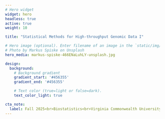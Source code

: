 ```yaml
---
# Hero widget
widget: hero
headless: true
active: true
weight: 10

title: "Statistical Methods for High-throughput Genomic Data I"

# Hero image (optional). Enter filename of an image in the `static/img/` folder.
# Photo by Markus Spiske on Unsplash
hero_media: markus-spiske-466ENaLuhLY-unsplash.jpg

design:
  background:
    # Background gradient
    gradient_start: '#456355'
    gradient_end: '#456355'

    # Text color (true=light or false=dark).
    text_color_light: true

cta_note:
  label: Fall 2025<br>Biostatistics<br>Virginia Commonwealth University
---
```

